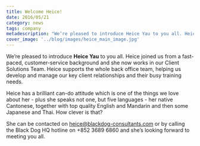 ```yaml
---
title: Welcome Heice!
date: 2016/05/21
category: news
tags: company
metadescription: "We’re pleased to introduce Heice Yau to you all. Heice joined us from a fast-paced, customer-service background and she now works in our Client Solutions Team."
cover_image: '../blog/images/heice_main_image.jpg'
---
```


We’re pleased to introduce __Heice Yau__ to you all. Heice joined us from a fast-paced, customer-service background and she now works in our Client Solutions Team. Heice supports the whole back office team, helping us develop and manage our key client relationships and their busy training needs.

Heice has a brilliant can-do attitude which is one of the things we love about her - plus she speaks not one, but five languages - her native Cantonese, together with top quality English and Mandarin and then some Japanese and Thai. How clever is that?

She can be contacted on [heice@blackdog-consultants.com](mailto:heice@blackdog-consultants.com) or by calling the Black Dog HQ hotline on +852 3689 6860 and she’s looking forward to meeting you all.